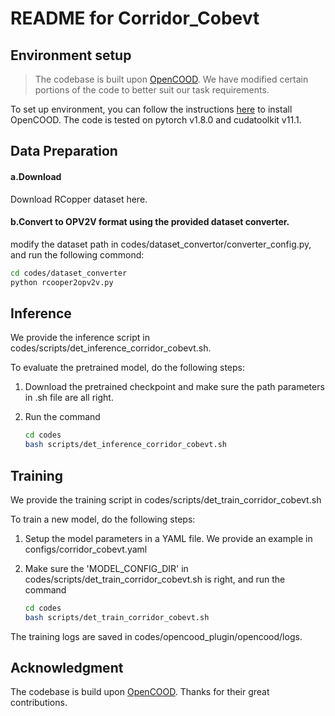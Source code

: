 # README for Corridor_Cobevt

## Environment setup
> The codebase is built upon [OpenCOOD](https://github.com/DerrickXuNu/OpenCOOD). We have modified certain portions of the code to better suit our task requirements.

To set up environment, you can follow the instructions [here](https://opencood.readthedocs.io/en/latest/md_files/installation.html) to install OpenCOOD. The code is tested on pytorch v1.8.0 and cudatoolkit v11.1.

## Data Preparation
#### a.Download
Download RCopper dataset here.
#### b.Convert to OPV2V format using the provided dataset converter.
modify the dataset path in codes/dataset_convertor/converter_config.py, and run the following commond:
```bash
cd codes/dataset_converter
python rcooper2opv2v.py
```

## Inference
We provide the inference script in codes/scripts/det_inference_corridor_cobevt.sh.

To evaluate the pretrained model, do the following steps:

1. Download the pretrained checkpoint and make sure the path parameters in .sh file are all right.

2. Run the command

    ```bash
    cd codes
    bash scripts/det_inference_corridor_cobevt.sh
    ```

## Training
We provide the training script in codes/scripts/det_train_corridor_cobevt.sh

To train a new model, do the following steps:

1. Setup the model parameters in a YAML file. We provide an example in configs/corridor_cobevt.yaml

2. Make sure the 'MODEL_CONFIG_DIR' in codes/scripts/det_train_corridor_cobevt.sh is right, and run the command

    ```bash
    cd codes
    bash scripts/det_train_corridor_cobevt.sh
    ```

The training logs are saved in codes/opencood_plugin/opencood/logs.


## Acknowledgment
The codebase is build upon [OpenCOOD](https://github.com/DerrickXuNu/OpenCOOD). Thanks for their great contributions.
